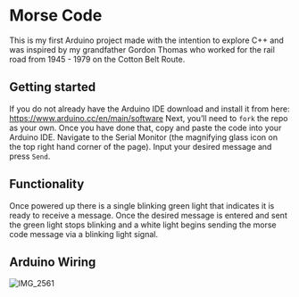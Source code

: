 # Morse Code
This is my first Arduino project made with the intention to explore C++ and was inspired by my grandfather Gordon Thomas who worked for the rail road from 1945 - 1979 on the Cotton Belt Route.

## Getting started
If you do not already have the Arduino IDE download and install it from here: https://www.arduino.cc/en/main/software
Next, you’ll need to `fork` the repo as your own. Once you have done that, copy and paste the code into your Arduino IDE.
Navigate to the Serial Monitor (the magnifying glass icon on the top right hand corner of the page).
Input your desired message and press `Send`.

## Functionality
Once powered up there is a single blinking green light that indicates it is ready to receive a message. Once the desired message is entered and sent the green light stops blinking and a white light begins sending the morse code message via a blinking light signal.

## Arduino Wiring
![IMG_2561](https://user-images.githubusercontent.com/47466067/80920975-80f97480-8d30-11ea-8076-17353014e440.jpg)
